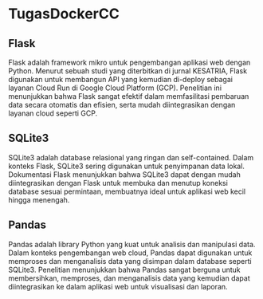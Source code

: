# TugasDockerCC

## Flask
Flask adalah framework mikro untuk pengembangan aplikasi web dengan Python. Menurut sebuah studi yang diterbitkan di jurnal KESATRIA, Flask digunakan untuk membangun API yang kemudian di-deploy sebagai layanan Cloud Run di Google Cloud Platform (GCP). Penelitian ini menunjukkan bahwa Flask sangat efektif dalam memfasilitasi pembaruan data secara otomatis dan efisien, serta mudah diintegrasikan dengan layanan cloud seperti GCP.

## SQLite3
SQLite3 adalah database relasional yang ringan dan self-contained. Dalam konteks Flask, SQLite3 sering digunakan untuk penyimpanan data lokal. Dokumentasi Flask menunjukkan bahwa SQLite3 dapat dengan mudah diintegrasikan dengan Flask untuk membuka dan menutup koneksi database sesuai permintaan, membuatnya ideal untuk aplikasi web kecil hingga menengah.

## Pandas
Pandas adalah library Python yang kuat untuk analisis dan manipulasi data. Dalam konteks pengembangan web cloud, Pandas dapat digunakan untuk memproses dan menganalisis data yang disimpan dalam database seperti SQLite3. Penelitian menunjukkan bahwa Pandas sangat berguna untuk membersihkan, memproses, dan menganalisis data yang kemudian dapat diintegrasikan ke dalam aplikasi web untuk visualisasi dan laporan.

